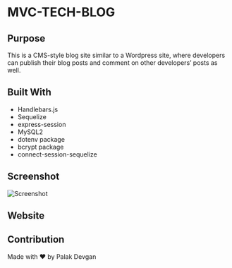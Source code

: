 # MVC-TECH-BLOG

## Purpose
This is a CMS-style blog site similar to a Wordpress site, where developers can publish their blog posts and comment on other developers’ posts as well.

## Built With
* Handlebars.js
* Sequelize
* express-session
* MySQL2
* dotenv package
* bcrypt package
* connect-session-sequelize

## Screenshot
![Screenshot]()

## Website


## Contribution
Made with ❤️ by Palak Devgan